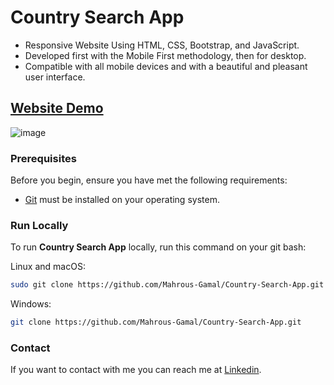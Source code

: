 # Country Search App
- Responsive Website Using HTML, CSS, Bootstrap, and JavaScript.
- Developed first with the Mobile First methodology, then for desktop.
- Compatible with all mobile devices and with a beautiful and pleasant user interface.

## [Website Demo](https://mahrous-gamal.github.io/Country-Search-App/)

![image](https://github.com/Mahrous-Gamal/Bookmark/assets/105131896/35fe664e-0e32-4f9e-b4cb-dded920a0701)


### Prerequisites

Before you begin, ensure you have met the following requirements:

* [Git](https://git-scm.com/downloads "Download Git") must be installed on your operating system.

### Run Locally

To run **Country Search App** locally, run this command on your git bash:

Linux and macOS:

```bash
sudo git clone https://github.com/Mahrous-Gamal/Country-Search-App.git
```

Windows:

```bash
git clone https://github.com/Mahrous-Gamal/Country-Search-App.git
```

### Contact

If you want to contact with me you can reach me at [Linkedin](https://www.linkedin.com/in/mahrous-gamal-044693218/).
